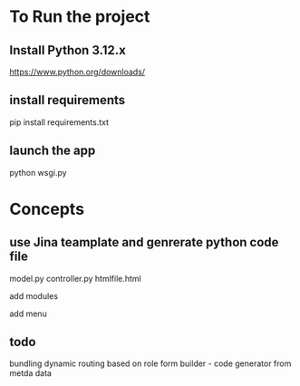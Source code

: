 # To Run the project 
## Install Python 3.12.x
https://www.python.org/downloads/
## install requirements 
pip install requirements.txt
## launch the app
python wsgi.py


# Concepts
## use Jina teamplate and genrerate python code file
model.py
controller.py
htmlfile.html

add modules

add menu 

## todo
bundling
dynamic routing based on role
form builder - code generator from metda data